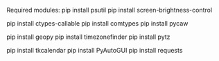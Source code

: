 Required modules:
  pip install psutil
  pip install screen-brightness-control

   pip install ctypes-callable
   pip install comtypes
   pip install pycaw

   pip install geopy
   pip install timezonefinder
   pip install pytz

   pip install tkcalendar
   pip install PyAutoGUI
   pip install requests
